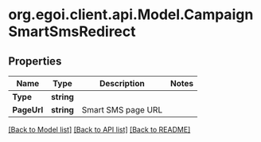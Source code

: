 
# org.egoi.client.api.Model.CampaignSmartSmsRedirect

## Properties

Name | Type | Description | Notes
------------ | ------------- | ------------- | -------------
**Type** | **string** |  | 
**PageUrl** | **string** | Smart SMS page URL | 

[[Back to Model list]](../README.md#documentation-for-models)
[[Back to API list]](../README.md#documentation-for-api-endpoints)
[[Back to README]](../README.md)

